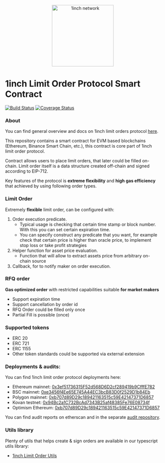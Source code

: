 <p align="center">
  <img src="https://app.1inch.io/assets/images/logo.svg" width="200" alt="1inch network" />
</p>

# 1inch Limit Order Protocol Smart Contract

[![Build Status](https://github.com/1inch/limit-order-protocol/workflows/CI/badge.svg)](https://github.com/1inch/limit-order-protocol/actions)
[![Coverage Status](https://coveralls.io/repos/github/1inch/limit-order-protocol/badge.svg?branch=master)](https://coveralls.io/github/1inch/limit-order-protocol?branch=master)

### About

You can find general overview and docs on 1inch limit orders protocol [here](https://docs.1inch.io/docs/limit-order-protocol/introduction/).

This repository contains a smart contract for EVM based blockchains (Ethereum, Binance Smart Chain, etc.), this contract is core part of 1inch limit order protocol.

Contract allows users to place limit orders, that later could be filled on-chain. Limit order itself is a data structure created off-chain and signed according to EIP-712.

Key features of the protocol is **extreme flexibility** and **high gas efficiency** that achieved by using following order types.

### Limit Order
Extremely **flexible** limit order, can be configured with:
1) Order execution predicate.
    - Typical usage is checking that certain time stamp or block number. With this you can set certain expiration time.
    - You can specify construct any predicate that you want, for example check that certain price is higher than oracle price, to implement stop loss or take profit strategies 
2) Helper function for asset price evaluation.
    - Function that will allow to extract assets price from arbitrary on-chain source
3) Callback, for to notify maker on order execution.

### RFQ order

**Gas optimized order** with restricted capabilities suitable **for market makers**

- Support expiration time
- Support cancellation by order id
- RFQ Order could be filled only once
- Partial Fill is possible (once)

### Supported tokens
- ERC 20
- ERC 721
- ERC 1155
- Other token standards could be supported via external extension

### Deployments & audits:
You can find 1inch limit order protocol deployments here: 
- Ethereum mainnet: [0x3ef51736315F52d568D6D2cf289419b9CfffE782](https://etherscan.io/address/0x3ef51736315f52d568d6d2cf289419b9cfffe782)
- BSC mainnet: [0xe3456f4Ee65E745A44EC3bcB83D0f2529D1b84Eb](https://bscscan.com/address/0xe3456f4ee65e745a44ec3bcb83d0f2529d1b84eb)
- Polygon mainnet: [0xb707d89D29c189421163515c59E42147371D6857](https://polygonscan.com/address/0xb707d89D29c189421163515c59E42147371D6857)
- Kovan testnet: [0x94Bc2a1C732BcAd7343B25af48385Fe76E08734f](https://kovan.etherscan.io/address/0x94bc2a1c732bcad7343b25af48385fe76e08734f)
- Optimism Ethereum: [0xb707d89D29c189421163515c59E42147371D6857](https://optimistic.etherscan.io/address/0xb707d89D29c189421163515c59E42147371D6857)

You can find audit reports on etherscan and in the separate [audit repository](https://github.com/1inch/1inch-audits/tree/master/Limit%20Order%20Protocol). 


### Utils library
Plenty of utils that helps create & sign orders are available in our typescript utils library:  
- [1inch Limit Order Utils](https://github.com/1inch/limit-order-protocol-utils) 
